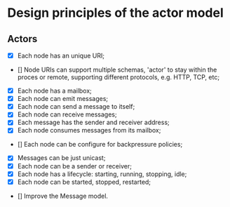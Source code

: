 # Design principles of the actor model

## Actors

- [x] Each node has an unique URI;
- [] Node URIs can support multiple schemas, 'actor' to stay within the proces or remote, supporting different protocols, e.g. HTTP, TCP, etc;
- [X] Each node has a mailbox;
- [X] Each node can emit messages;
- [X] Each node can send a message to itself;
- [X] Each node can receive messages;
- [X] Each message has the sender and receiver address;
- [X] Each node consumes messages from its mailbox;
- [] Each node can be configure for backpressure policies;
- [X] Messages can be just unicast;
- [X] Each node can be a sender or receiver;
- [X] Each node has a lifecycle: starting, running, stopping, idle;
- [X] Each node can be started, stopped, restarted;
- [] Improve the Message model.
